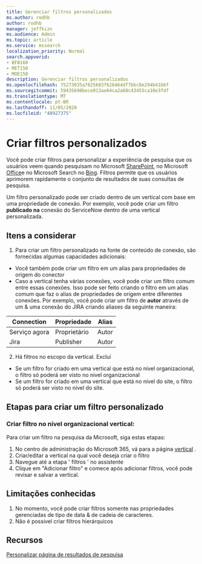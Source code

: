 ```yaml
---
title: Gerenciar filtros personalizados
ms.author: rodhb
author: rodhb
manager: jeffkizn
ms.audience: Admin
ms.topic: article
ms.service: mssearch
localization_priority: Normal
search.appverid:
- BFB160
- MET150
- MOE150
description: Gerenciar filtros personalizados
ms.openlocfilehash: 75273035a7825683f626464df7bbc8e294b41b6f
ms.sourcegitcommit: 59435698bece013ae64ca2a68c43455ca10e3fdf
ms.translationtype: MT
ms.contentlocale: pt-BR
ms.lasthandoff: 11/05/2020
ms.locfileid: "48927375"
---
```

# <a name="create-custom-filters"></a>Criar filtros personalizados

Você pode criar filtros para personalizar a experiência de pesquisa que os usuários veem quando pesquisam no Microsoft [SharePoint](https://sharepoint.com/), no Microsoft [Office](https://office.com)e no Microsoft Search no [Bing](https://bing.com). Filtros permite que os usuários aprimorem rapidamente o conjunto de resultados de suas consultas de pesquisa.

Um filtro personalizado pode ser criado dentro de um vertical com base em uma propriedade de conexão. Por exemplo, você pode criar um filtro **publicado na** conexão do ServiceNow dentro de uma vertical personalizada.

## <a name="things-to-consider"></a>Itens a considerar

1. Para criar um filtro personalizado na fonte de conteúdo de conexão, são fornecidas algumas capacidades adicionais:
- Você também pode criar um filtro em um alias para propriedades de origem do conector
- Caso a vertical tenha várias conexões, você pode criar um filtro comum entre essas conexões. Isso pode ser feito criando o filtro em um alias comum que faz o alias de propriedades de origem entre diferentes conexões. Por exemplo, você pode criar um filtro de **autor** através de um & uma conexão do JIRA criando aliases da seguinte maneira:

| Connection | Propriedade | Alias |
| --- | --- | --- |
| Serviço agora | Proprietário | Autor |
| Jira | Publisher | Autor |

2. Há filtros no escopo da vertical. Excluí  
- Se um filtro for criado em uma vertical que está no nível organizacional, o filtro só poderá ser visto no nível organizacional
- Se um filtro for criado em uma vertical que está no nível do site, o filtro só poderá ser visto no nível do site.

## <a name="steps-to-create-custom-filter"></a>Etapas para criar um filtro personalizado

### <a name="create-filter-in-organizational-level-vertical"></a>Criar filtro no nível organizacional vertical:

Para criar um filtro na pesquisa da Microsoft, siga estas etapas:

1. No centro de administração do Microsoft 365, vá para a página [vertical](https://admin.microsoft.com/Adminportal/Home#/MicrosoftSearch/verticals) .
2. Criar/editar a vertical na qual você deseja criar o filtro
3. Navegue até a etapa ' filtros ' no assistente
4. Clique em "Adicionar filtro" e comece após adicionar filtros, você pode revisar e salvar a vertical.

## <a name="known-limitations"></a>Limitações conhecidas

1. No momento, você pode criar filtros somente nas propriedades gerenciadas de tipo de data & de cadeia de caracteres.
2. Não é possível criar filtros hierárquicos

## <a name="resources"></a>Recursos

[Personalizar página de resultados de pesquisa](customize-search-page.md)